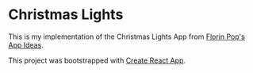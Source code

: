 # Christmas Lights

This is my implementation of the Christmas Lights App from [Florin Pop's App Ideas](https://github.com/florinpop17/app-ideas).

This project was bootstrapped with [Create React App](https://github.com/facebook/create-react-app).
